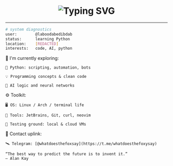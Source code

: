 <h1 align="center">
  <img src="https://readme-typing-svg.demolab.com?font=Fira+Code&size=24&pause=1000&color=00F9FF&center=true&vCenter=true&width=435&lines=Accessing+user...;Booting+up+Python+module...;Connecting+to+projects..." alt="Typing SVG" />
</h1>

---

```bash
# system diagnostics
user:        @laboodabedibdab
status:      learning Python
location:    [REDACTED]
interests:   code, AI, python
```
🚀 I'm currently exploring:

    🐍 Python: scripting, automation, bots

    💡 Programming concepts & clean code

    🧠 AI logic and neural networks

⚙️ Toolkit:

    🖥️ OS: Linux / Arch / terminal life

    🧰 Tools: JetBrains, Git, curl, neovim

    🧪 Testing ground: local & cloud VMs

📡 Contact uplink:

    🛰️ Telegram: [@whatdoesthefoxsay](https://t.me/whatdoesthefoxysay)

    “The best way to predict the future is to invent it.”
    — Alan Kay
